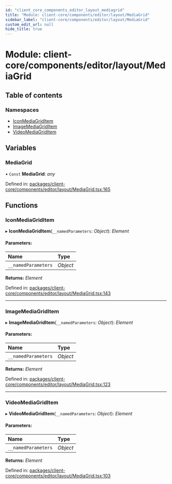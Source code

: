 ```yaml
---
id: "client_core_components_editor_layout_mediagrid"
title: "Module: client-core/components/editor/layout/MediaGrid"
sidebar_label: "client-core/components/editor/layout/MediaGrid"
custom_edit_url: null
hide_title: true
---
```


# Module: client-core/components/editor/layout/MediaGrid

## Table of contents

### Namespaces

- [IconMediaGridItem](client_core_components_editor_layout_mediagrid.iconmediagriditem.md)
- [ImageMediaGridItem](client_core_components_editor_layout_mediagrid.imagemediagriditem.md)
- [VideoMediaGridItem](client_core_components_editor_layout_mediagrid.videomediagriditem.md)

## Variables

### MediaGrid

• `Const` **MediaGrid**: *any*

Defined in: [packages/client-core/components/editor/layout/MediaGrid.tsx:165](https://github.com/xr3ngine/xr3ngine/blob/5c3dcaef1/packages/client-core/components/editor/layout/MediaGrid.tsx#L165)

## Functions

### IconMediaGridItem

▸ **IconMediaGridItem**(`__namedParameters`: *Object*): *Element*

#### Parameters:

Name | Type |
:------ | :------ |
`__namedParameters` | *Object* |

**Returns:** *Element*

Defined in: [packages/client-core/components/editor/layout/MediaGrid.tsx:143](https://github.com/xr3ngine/xr3ngine/blob/5c3dcaef1/packages/client-core/components/editor/layout/MediaGrid.tsx#L143)

___

### ImageMediaGridItem

▸ **ImageMediaGridItem**(`__namedParameters`: *Object*): *Element*

#### Parameters:

Name | Type |
:------ | :------ |
`__namedParameters` | *Object* |

**Returns:** *Element*

Defined in: [packages/client-core/components/editor/layout/MediaGrid.tsx:123](https://github.com/xr3ngine/xr3ngine/blob/5c3dcaef1/packages/client-core/components/editor/layout/MediaGrid.tsx#L123)

___

### VideoMediaGridItem

▸ **VideoMediaGridItem**(`__namedParameters`: *Object*): *Element*

#### Parameters:

Name | Type |
:------ | :------ |
`__namedParameters` | *Object* |

**Returns:** *Element*

Defined in: [packages/client-core/components/editor/layout/MediaGrid.tsx:103](https://github.com/xr3ngine/xr3ngine/blob/5c3dcaef1/packages/client-core/components/editor/layout/MediaGrid.tsx#L103)

